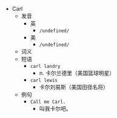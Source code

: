 - Carl
  - 发音
    - 英
      - `/undefined/`
    - 美
      - `/undefined/`
  - 词义
  - 短语
    - `carl landry`
      - n. 卡尔兰德里（美国篮球明星） 
    - `carl lewis`
      - 卡尔刘易斯（美国田径名将） 
  - 例句
    - `Call me Carl.`
      - 叫我卡尔吧。

